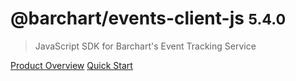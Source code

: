 # @barchart/events-client-js <small>5.4.0</small>

> JavaScript SDK for Barchart&#x27;s Event Tracking Service

[Product Overview](/content/product_overview)
[Quick Start](/content/quick_start)
